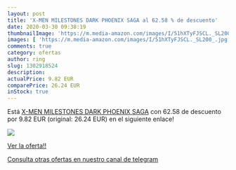 ```yaml
---
layout: post
title: 'X-MEN MILESTONES DARK PHOENIX SAGA al 62.58 % de descuento'
date: 2020-03-30 09:38:19
thumbnailImage: 'https://m.media-amazon.com/images/I/51hXTyFJSCL._SL200_.jpg'
images: [ 'https://m.media-amazon.com/images/I/51hXTyFJSCL._SL200_.jpg' ]
comments: true
category: ofertas
author: ring
slug: 1302918524
description:
actualPrice: 9.82 EUR
comparePrice: 26.24 EUR
inStock: true
---
```


Está [X-MEN MILESTONES DARK PHOENIX SAGA](https://www.amazon.com/dp/1302918524/?tag=redken08-20) con 62.58 de descuento por 9.82 EUR (original: 26.24 EUR) en el siguiente enlace!

[![](https://m.media-amazon.com/images/I/51hXTyFJSCL._SL200_.jpg)](https://www.amazon.com/dp/1302918524/?tag=redken08-20)

[Ver la oferta!!](https://www.amazon.com/dp/1302918524/?tag=redken08-20)

[Consulta otras ofertas en nuestro canal de telegram](https://t.me/s/ofertas25)

